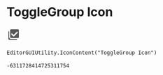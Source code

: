 # ToggleGroup Icon
![](/img/ToggleGroup%20Icon.png)

``` CSharp
EditorGUIUtility.IconContent("ToggleGroup Icon")
```
```
-6311728414725311754
```
